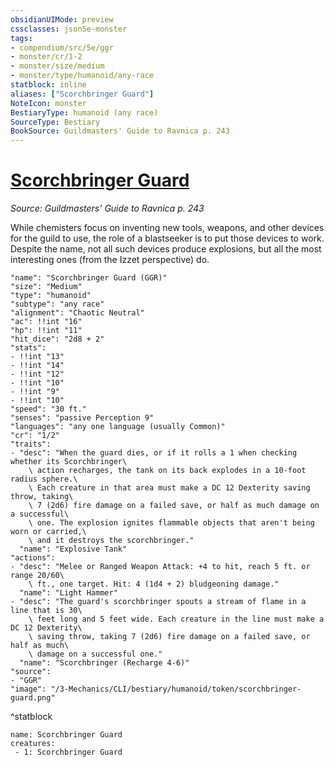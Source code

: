 ```yaml
---
obsidianUIMode: preview
cssclasses: json5e-monster
tags:
- compendium/src/5e/ggr
- monster/cr/1-2
- monster/size/medium
- monster/type/humanoid/any-race
statblock: inline
aliases: ["Scorchbringer Guard"]
NoteIcon: monster
BestiaryType: humanoid (any race)
SourceType: Bestiary
BookSource: Guildmasters' Guide to Ravnica p. 243
---
```

# [Scorchbringer Guard](3-Mechanics\CLI\bestiary\humanoid/scorchbringer-guard-ggr.md)
*Source: Guildmasters' Guide to Ravnica p. 243*  

While chemisters focus on inventing new tools, weapons, and other devices for the guild to use, the role of a blastseeker is to put those devices to work. Despite the name, not all such devices produce explosions, but all the most interesting ones (from the Izzet perspective) do.

```statblock
"name": "Scorchbringer Guard (GGR)"
"size": "Medium"
"type": "humanoid"
"subtype": "any race"
"alignment": "Chaotic Neutral"
"ac": !!int "16"
"hp": !!int "11"
"hit_dice": "2d8 + 2"
"stats":
- !!int "13"
- !!int "14"
- !!int "12"
- !!int "10"
- !!int "9"
- !!int "10"
"speed": "30 ft."
"senses": "passive Perception 9"
"languages": "any one language (usually Common)"
"cr": "1/2"
"traits":
- "desc": "When the guard dies, or if it rolls a 1 when checking whether its Scorchbringer\
    \ action recharges, the tank on its back explodes in a 10-foot radius sphere.\
    \ Each creature in that area must make a DC 12 Dexterity saving throw, taking\
    \ 7 (2d6) fire damage on a failed save, or half as much damage on a successful\
    \ one. The explosion ignites flammable objects that aren't being worn or carried,\
    \ and it destroys the scorchbringer."
  "name": "Explosive Tank"
"actions":
- "desc": "Melee or Ranged Weapon Attack: +4 to hit, reach 5 ft. or range 20/60\
    \ ft., one target. Hit: 4 (1d4 + 2) bludgeoning damage."
  "name": "Light Hammer"
- "desc": "The guard's scorchbringer spouts a stream of flame in a line that is 30\
    \ feet long and 5 feet wide. Each creature in the line must make a DC 12 Dexterity\
    \ saving throw, taking 7 (2d6) fire damage on a failed save, or half as much\
    \ damage on a successful one."
  "name": "Scorchbringer (Recharge 4-6)"
"source":
- "GGR"
"image": "/3-Mechanics/CLI/bestiary/humanoid/token/scorchbringer-guard.png"
```
^statblock

```encounter-table
name: Scorchbringer Guard
creatures:
 - 1: Scorchbringer Guard
```